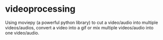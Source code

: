 # videoprocessing
Using moviepy (a powerful python library) to cut a video/audio into multiple videos/audios, convert a video into a gif or mix multiple videos/audio into one video/audio.
